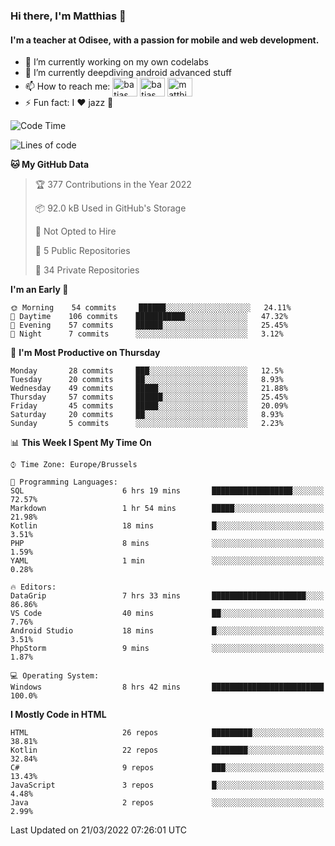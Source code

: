 ### Hi there, I'm Matthias 👋

#### I'm a teacher at Odisee, with a passion for mobile and web development.

- 🔭 I’m currently working on my own codelabs
- 🌱 I’m currently deepdiving android advanced stuff
- 📫 How to reach me: <a href="https://dev.to/batjas" target="_blank"><img align="center" src="https://raw.githubusercontent.com/rahuldkjain/github-profile-readme-generator/master/src/images/icons/Social/devto.svg" alt="batjas" height="30" width="40" /></a>
<a href="https://twitter.com/batjas" target="_blank"><img align="center" src="https://raw.githubusercontent.com/rahuldkjain/github-profile-readme-generator/master/src/images/icons/Social/twitter.svg" alt="batjas" height="30" width="40" /></a>
<a href="https://linkedin.com/in/matthiasdruwé" target="_blank"><img align="center" src="https://raw.githubusercontent.com/rahuldkjain/github-profile-readme-generator/master/src/images/icons/Social/linked-in-alt.svg" alt="matthiasdruwé" height="30" width="40" /></a>
- ⚡ Fun fact: I ❤ jazz 🎷


<!--START_SECTION:waka-->
![Code Time](http://img.shields.io/badge/Code%20Time-226%20hrs%202%20mins-blue)

![Lines of code](https://img.shields.io/badge/From%20Hello%20World%20I%27ve%20Written-209%20Thousand%20lines%20of%20code-blue)

**🐱 My GitHub Data** 

> 🏆 377 Contributions in the Year 2022
 > 
> 📦 92.0 kB Used in GitHub's Storage 
 > 
> 🚫 Not Opted to Hire
 > 
> 📜 5 Public Repositories 
 > 
> 🔑 34 Private Repositories  
 > 
**I'm an Early 🐤** 

```text
🌞 Morning    54 commits     ██████░░░░░░░░░░░░░░░░░░░   24.11% 
🌆 Daytime    106 commits    ███████████░░░░░░░░░░░░░░   47.32% 
🌃 Evening    57 commits     ██████░░░░░░░░░░░░░░░░░░░   25.45% 
🌙 Night      7 commits      ░░░░░░░░░░░░░░░░░░░░░░░░░   3.12%

```
📅 **I'm Most Productive on Thursday** 

```text
Monday       28 commits     ███░░░░░░░░░░░░░░░░░░░░░░   12.5% 
Tuesday      20 commits     ██░░░░░░░░░░░░░░░░░░░░░░░   8.93% 
Wednesday    49 commits     █████░░░░░░░░░░░░░░░░░░░░   21.88% 
Thursday     57 commits     ██████░░░░░░░░░░░░░░░░░░░   25.45% 
Friday       45 commits     █████░░░░░░░░░░░░░░░░░░░░   20.09% 
Saturday     20 commits     ██░░░░░░░░░░░░░░░░░░░░░░░   8.93% 
Sunday       5 commits      ░░░░░░░░░░░░░░░░░░░░░░░░░   2.23%

```


📊 **This Week I Spent My Time On** 

```text
⌚︎ Time Zone: Europe/Brussels

💬 Programming Languages: 
SQL                      6 hrs 19 mins       ██████████████████░░░░░░░   72.57% 
Markdown                 1 hr 54 mins        █████░░░░░░░░░░░░░░░░░░░░   21.98% 
Kotlin                   18 mins             █░░░░░░░░░░░░░░░░░░░░░░░░   3.51% 
PHP                      8 mins              ░░░░░░░░░░░░░░░░░░░░░░░░░   1.59% 
YAML                     1 min               ░░░░░░░░░░░░░░░░░░░░░░░░░   0.28%

🔥 Editors: 
DataGrip                 7 hrs 33 mins       █████████████████████░░░░   86.86% 
VS Code                  40 mins             ██░░░░░░░░░░░░░░░░░░░░░░░   7.76% 
Android Studio           18 mins             █░░░░░░░░░░░░░░░░░░░░░░░░   3.51% 
PhpStorm                 9 mins              ░░░░░░░░░░░░░░░░░░░░░░░░░   1.87%

💻 Operating System: 
Windows                  8 hrs 42 mins       █████████████████████████   100.0%

```

**I Mostly Code in HTML** 

```text
HTML                     26 repos            █████████░░░░░░░░░░░░░░░░   38.81% 
Kotlin                   22 repos            ████████░░░░░░░░░░░░░░░░░   32.84% 
C#                       9 repos             ███░░░░░░░░░░░░░░░░░░░░░░   13.43% 
JavaScript               3 repos             █░░░░░░░░░░░░░░░░░░░░░░░░   4.48% 
Java                     2 repos             ░░░░░░░░░░░░░░░░░░░░░░░░░   2.99%

```



 Last Updated on 21/03/2022 07:26:01 UTC
<!--END_SECTION:waka-->
